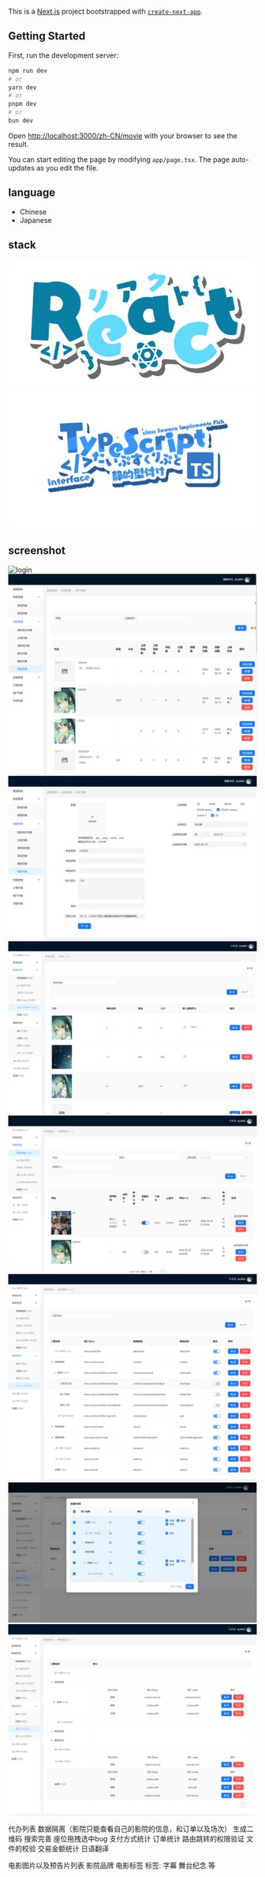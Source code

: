 This is a [Next.js](https://nextjs.org/) project bootstrapped with [`create-next-app`](https://github.com/vercel/next.js/tree/canary/packages/create-next-app).

## Getting Started

First, run the development server:

```bash
npm run dev
# or
yarn dev
# or
pnpm dev
# or
bun dev
```

Open [http://localhost:3000/zh-CN/movie](http://localhost:3000/zh-CN/movie) with your browser to see the result.

You can start editing the page by modifying `app/page.tsx`. The page auto-updates as you edit the file.

## language

- Chinese
- Japanese

## stack

![React](public/logo/React.png)
![React](public/logo/TypeScript.png)

## screenshot

![login](./screenshot/01.png)
![movie list](./screenshot/02.png)
![movie detail](./screenshot/03.png)
![character](./screenshot/04.png)
![showtime](./screenshot/05.png)
![menu](./screenshot/06.png)
![permission](./screenshot/07.png)
![button](./screenshot/08.png)

代办列表
数据隔离（影院只能查看自己的影院的信息，和订单以及场次）
生成二维码
搜索完善
座位拖拽选中bug
支付方式统计
订单统计
路由跳转的权限验证
文件的校验
交易金额统计
日语翻译

电影图片以及预告片列表
影院品牌
电影标签
标签: 字幕 舞台纪念 等
